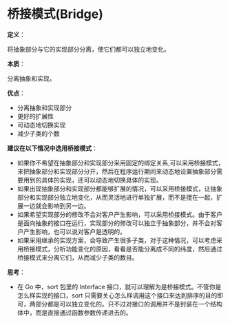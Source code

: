 # 桥接模式(Bridge)

**定义**：

将抽象部分与它的实现部分分离，使它们都可以独立地变化。

**本质**：

分离抽象和实现。

**优点**：

- 分离抽象和实现部分
- 更好的扩展性
- 可动态地切换实现
- 减少子类的个数

**建议在以下情况中选用桥接模式**：

- 如果你不希望在抽象部分和实现部分采用固定的绑定关系,可以采用桥接模式，来把抽象部分和实现部分分开，然后在程序运行期间来动态地设置抽象部分需要用到的具体的实现，还可以动态地切换具体的实现。
- 如果出现抽象部分和实现部分都能够扩展的情况，可以采用桥接模式，让抽象部分和实现部分独立地变化，从而灵活地进行单独扩展，而不是搅在一起，扩展一边就会影响到另一边。
- 如果希望实现部分的修改不会对客户产生影响，可以采用桥接模式。由于客户是面向抽象的接口在运行，实现部分的修改可以独立于抽象部分，并不会对客户产生影响，也可以说对客户是透明的。
- 如果采用继承的实现方案，会导致产生很多子类，对于这种情况，可以考虑采用桥接模式，分析功能变化的原因，看看是否能分离成不同的纬度，然后通过桥接模式来分离它们，从而减少子类的数目。

**思考**：

- 在 Go 中，sort 包里的 Interface 接口，就可以理解为是桥接模式。不管你是怎么样实现的接口，sort 只需要关心怎么样调用这个接口来达到排序的目的即可，两部分都是可以独立变化的。只不过对接口的调用并不是封装在一个结构体中，而是直接通过函数参数传递进去的。